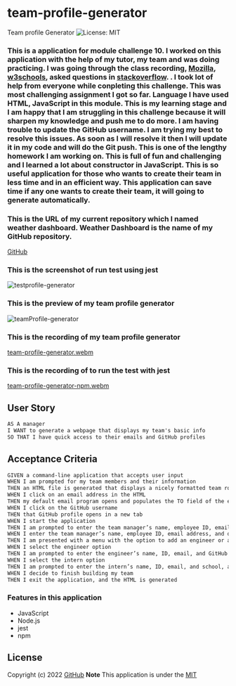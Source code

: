 # team-profile-generator
Team profile Generator
![License: MIT](https://img.shields.io/badge/License-MIT-yellow.svg)

### This is a  application for module challenge 10. I worked on this application with the help of my tutor, my team and was doing practicing. I was going through the class recording, [Mozilla]( https://developer.mozilla.org/en-US/docs/Web/JavaScript "dev.Mozilla"), [w3schools](https://www.w3schools.com/js/ "w3Schools"), asked questions in [stackoverflow](https://stackoverflow.com "stackoverflow.com"). . I took lot of help from everyone while conpleting this challenge. This was most challenging assignment I got so far. Language I have used HTML, JavaScript in this module. This is my learning stage and I am happy that I am struggling in this challenge because it will sharpen my knowledge and push me to do more. I am having trouble to update the GitHub username. I am trying my best to resolve this issues. As soon as I will resolve it then I will update it in my code and will do the Git push. This is one of the lengthy homework I am working on. This is full of fun and challenging and I learned a lot about constructor in JavaScript. This is so useful application for those who wants to create their team in less time and in an efficient way. This application can save time if any one wants to create their team, it will going to generate automatically.

### This is the URL of my current repository which I named weather dashboard. Weather Dashboard is the name of my GitHub repository.
[GitHub](https://github.com/jaya4ever/team-profile-generator "GitHub Repository")

### This is the screenshot of run test using jest
![testprofile-generator](https://user-images.githubusercontent.com/111536082/205996711-6a2979d9-7e33-4e42-834e-3ba08272f183.jpeg)

### This is the preview of my team profile generator 
![teamProfile-generator](https://user-images.githubusercontent.com/111536082/205989378-c1cee108-c4c1-497b-9e0b-3a08ab7a00a3.jpeg)

### This is the recording of my team profile generator
[team-profile-generator.webm](https://user-images.githubusercontent.com/111536082/205989948-9b70431f-1008-4c3d-b563-c07bc776e782.webm)

### This is the recording of to run the test with jest
[team-profile-generator-npm.webm](https://user-images.githubusercontent.com/111536082/206000008-7378bed6-301c-46ab-896e-fcbb14302ee7.webm)


## User Story

```md
AS A manager
I WANT to generate a webpage that displays my team's basic info
SO THAT I have quick access to their emails and GitHub profiles
```

## Acceptance Criteria

```md
GIVEN a command-line application that accepts user input
WHEN I am prompted for my team members and their information
THEN an HTML file is generated that displays a nicely formatted team roster based on user input
WHEN I click on an email address in the HTML
THEN my default email program opens and populates the TO field of the email with the address
WHEN I click on the GitHub username
THEN that GitHub profile opens in a new tab
WHEN I start the application
THEN I am prompted to enter the team manager’s name, employee ID, email address, and office number
WHEN I enter the team manager’s name, employee ID, email address, and office number
THEN I am presented with a menu with the option to add an engineer or an intern or to finish building my team
WHEN I select the engineer option
THEN I am prompted to enter the engineer’s name, ID, email, and GitHub username, and I am taken back to the menu
WHEN I select the intern option
THEN I am prompted to enter the intern’s name, ID, email, and school, and I am taken back to the menu
WHEN I decide to finish building my team
THEN I exit the application, and the HTML is generated
```


### Features in this application
* JavaScript
* Node.js
* jest
* npm

## License

  Copyright (c) 2022 [GitHub](https://github.com/jaya4ever)  **Note** This application is under the [MIT](https://MIT-license.org)



